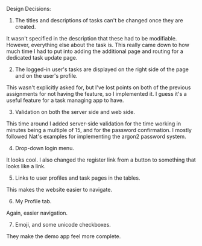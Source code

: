 Design Decisions:

1. The titles and descriptions of tasks can't be changed once they are created.

It wasn't specified in the description that these had to be modifiable. However, everything else about the task is. This really came down to how much time I had to put into adding the additional page and routing for a dedicated task update page.

2. The logged-in user's tasks are displayed on the right side of the page and on the user's profile.

This wasn't explicitly asked for, but I've lost points on both of the previous assignments for not having the feature, so I implemented it. I guess it's a useful feature for a task managing app to have.

3. Validation on both the server side and web side.

This time around I added server-side validation for the time working in minutes being a multiple of 15, and for the password confirmation. I mostly followed Nat's examples for implementing the argon2 password system.

4. Drop-down login menu.

It looks cool. I also changed the register link from a button to something that looks like a link.

5. Links to user profiles and task pages in the tables.

This makes the website easier to navigate.

6. My Profile tab.

Again, easier navigation.

7. Emoji, and some unicode checkboxes.

They make the demo app feel more complete.
